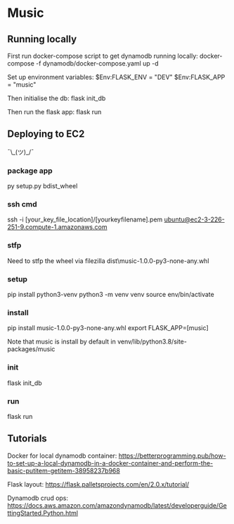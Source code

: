 # Music

## Running locally
First run docker-compose script to get dynamodb running locally:
    docker-compose -f dynamodb/docker-compose.yaml up -d

Set up environment variables:
    $Env:FLASK_ENV = "DEV"
    $Env:FLASK_APP = "music"

Then initialise the db:
    flask init_db

Then run the flask app:
    flask run

## Deploying to EC2
¯\\\_(ツ)\_/¯

### package app
py setup.py bdist_wheel

### ssh cmd
ssh -i [your_key_file_location]/[yourkeyfilename].pem ubuntu@ec2-3-226-251-9.compute-1.amazonaws.com

### stfp
Need to stfp the wheel via filezilla
dist\music-1.0.0-py3-none-any.whl

### setup
pip install python3-venv
python3 -m venv venv
source env/bin/activate

### install
pip install music-1.0.0-py3-none-any.whl
export FLASK_APP=[music]

Note that music is install by default in venv/lib/python3.8/site-packages/music

### init
flask init_db

### run 
flask run


## Tutorials
Docker for local dynamodb container:
https://betterprogramming.pub/how-to-set-up-a-local-dynamodb-in-a-docker-container-and-perform-the-basic-putitem-getitem-38958237b968

Flask layout:
https://flask.palletsprojects.com/en/2.0.x/tutorial/

Dynamodb crud ops:
https://docs.aws.amazon.com/amazondynamodb/latest/developerguide/GettingStarted.Python.html